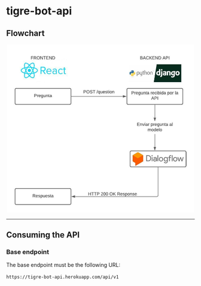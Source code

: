 # tigre-bot-api

## Flowchart

<center>
    <img src="./assets/diagrama.jpeg" alt="flowchart" width=500 center>
</center>

___

## Consuming the API

### Base endpoint
The base endpoint must be the following URL:

`https://tigre-bot-api.herokuapp.com/api/v1`

